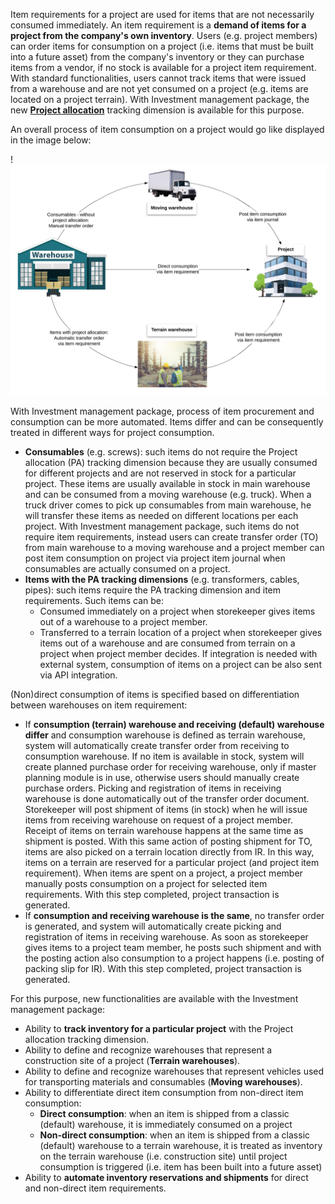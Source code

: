 Item requirements for a project are used for items that are not necessarily consumed immediately. An item requirement is a **demand of items for a project from the company's own inventory**. Users (e.g. project members) can order items for consumption on a project (i.e. items that must be built into a future asset) from the company's inventory or they can purchase items from a vendor, if no stock is available for a project item requirement. With standard functionalities, users cannot track items that were issued from a warehouse and are not yet consumed on a project (e.g. items are located on a project terrain). With Investment management package, the new [**Project allocation**](/Help/Standalone-solutions-\(Suite\)/Investment-management/Project-allocation) tracking dimension is available for this purpose.

An overall process of item consumption on a project would go like displayed in the image below:

!![ItemRequieremnts.jpeg](/.attachments/ItemRequieremnts-40e697d6-5800-4953-bb3d-f0a3fa2dc7f1.jpeg)

With Investment management package, process of item procurement and consumption can be more automated.  Items differ and can be consequently treated in different ways for project consumption. 
- **Consumables** (e.g. screws): such items do not require the Project allocation (PA) tracking dimension because they are usually consumed for different projects and are not reserved in stock for a particular project. These items are usually available in stock in main warehouse and can be consumed from a moving warehouse (e.g. truck). When a truck driver comes to pick up consumables from main warehouse, he will transfer these items as needed on different locations per each project. With Investment management package, such items do not require item requirements, instead users can create transfer order (TO) from main warehouse to a moving warehouse and a project member can post item consumption on project via project item journal when consumables are actually consumed on a project.
- **Items with the PA tracking dimensions** (e.g. transformers, cables, pipes): such items require the PA tracking dimension and item requirements. Such items can be:
   - Consumed immediately on a project when storekeeper gives items out of a warehouse to a project member.
   - Transferred to a terrain location of a project when storekeeper gives items out of a warehouse and are consumed from terrain on a project when project member decides. If integration is needed with external system, consumption of items on a project can be also sent via API integration.

(Non)direct consumption of items is specified based on differentiation between warehouses on item requirement:
- If **consumption (terrain) warehouse and receiving (default) warehouse differ** and consumption warehouse is defined as terrain warehouse, system will automatically create transfer order from receiving to consumption warehouse. If no item is available in stock, system will create planned purchase order for receiving warehouse, only if master planning module is in use, otherwise users should manually create purchase orders. Picking and registration of items in receiving warehouse is done automatically out of the transfer order document. Storekeeper will post shipment of items (in stock) when he will issue items from receiving warehouse on request of a project member. Receipt of items on terrain warehouse happens at the same time as shipment is posted. With this same action of posting shipment for TO, items are also picked on a terrain location directly from IR. In this way, items on a terrain are reserved for a particular project (and project item requirement). When items are spent on a project, a project member manually posts consumption on a project for selected item requirements. With this step completed, project transaction is generated.
- If **consumption and receiving warehouse is the same**, no transfer order is generated, and system will automatically create picking and registration of items in receiving warehouse. As soon as storekeeper gives items to a project team member, he posts such shipment and with the posting action also consumption to a project happens (i.e. posting of packing slip for IR). With this step completed, project transaction is generated.

For this purpose, new functionalities are available with the Investment management package:
- Ability to **track inventory for a particular project** with the Project allocation tracking dimension. 
- Ability to define and recognize warehouses that represent a construction site of a project (**Terrain warehouses**).
- Ability to define and recognize warehouses that represent vehicles used for transporting materials and consumables (**Moving warehouses**).
- Ability to differentiate direct item consumption from non-direct item consumption:
   - **Direct consumption**: when an item is shipped from a classic (default) warehouse, it is immediately consumed on a project
   - **Non-direct consumption**: when an item is shipped from a classic (default) warehouse to a terrain warehouse, it is treated as inventory on the terrain warehouse (i.e. construction site) until project consumption is triggered (i.e. item has been built into a future asset)
 - Ability to **automate inventory reservations and shipments** for direct and non-direct item requirements.

